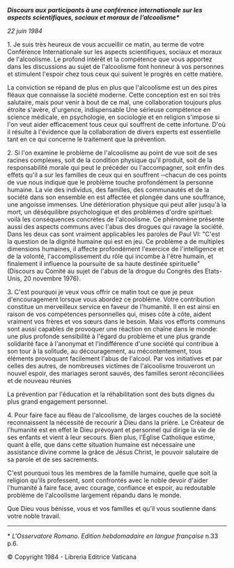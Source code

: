 ***Discours aux participants à une conférence internationale sur les aspects scientifiques, sociaux et moraux de l’alcoolisme\****

*22 juin 1984*

1\. Je suis très heureux de vous accueillir ce matin, au terme de votre Conférence Internationale sur les aspects scientifiques, sociaux et moraux de l'alcoolisme. Le profond intérêt et la compétence que vous apportez dans les discussions au sujet de l'alcoolisme font honneur à vos personnes et stimulent l'espoir chez tous ceux qui suivent le progrès en cette matière.

La conviction se répand de plus en plus que l'alcoolisme est un des pires fléaux que connaisse la société moderne. Cette conception est en soi très salutaire, mais pour venir à bout de ce mal, une collaboration toujours plus étroite s'avère, d'urgence, indispensable Une sérieuse compétence en science médicale, en psychologie, en sociologie et en religion s'impose si l'on veut aider efficacement tous ceux qui souffrent de cette infortune. D'où il résulte à l'évidence que la collaboration de divers experts est essentielle tant en ce qui concerne le traitement que la prévention.

2\. Si l'on examine le problème de l'alcoolisme au point de vue soit de ses racines complexes, soit de la condition physique qu'il produit, soit de la responsabilité morale qui peut le précéder ou l'accompagner, soit enfin des effets qu'il a sur les familles de ceux qui en souffrent ‑‑chacun de ces points de vue nous indique que le problème touche profondément la personne humaine. La vie des individus, des familles, des communautés et de la société dans son ensemble en est affectée et plongée dans une souffrance, une angoisse immenses. Une détérioration physique qui peut aller jusqu'à la mort, un déséquilibre psychologique et des problèmes d'ordre spirituel: voilà les conséquences concrètes de l'alcoolisme. Ce phénomène présente aussi des aspects communs avec l'abus des drogues qui ravage la société. Dans les deux cas sont vraiment applicables les paroles de Paul VI: "C'est la question de la dignité humaine qui est en jeu. Ce problème a de multiples dimensions humaines, il affecte profondément l'exercice de l'intelligence et de la volonté, l'accomplissement du rôle qui incombe à l'être humain, et finalement il influence la poursuite de sa haute destinée spirituelle" (Discours au Comité au sujet de l'abus de la drogue du Congrès des Etats-Unis, 20 novembre 1976).

3\. C'est pourquoi je veux vous offrir ce matin tout ce que je peux d'encouragement lorsque vous abordez ce problème. Votre contribution constitue un merveilleux service en faveur de l'humanité. Il en est ainsi en raison de vos compétences personnelles qui, mises côte à côte, aident vraiment vos frères et vos sœurs dans le besoin. Mais vos efforts communs sont aussi capables de provoquer une réaction en chaîne dans le monde: une plus profonde sensibilité à l'égard du problème et une plus grande solidarité face à l'anonymat et l'indifférence d'une société qui contribue à son tour à la solitude, au découragement, au mécontentement, tous éléments provoquant facilement l'abus de l'alcool. Par vos initiatives et par celles des autres, de nombreuses victimes de l'alcoolisme trouveront un nouvel espoir, des mariages seront sauvés, des familles seront réconciliées et de nouveau réunies

La prévention par l'éducation et la réhabilitation sont des buts dignes du plus grand engagement personnel.

4\. Pour faire face au fléau de l'alcoolisme, de larges couches de la société reconnaissent la nécessité de recourir à Dieu dans la prière. Le Créateur de l'humanité est en effet le Dieu prévoyant et personnel qui dirige la vie de ses enfants et vient à leur secours. Bien plus, l'Église Catholique estime, quant à elle, que dans cette situation humaine est nécessaire une assistance divine comme la grâce de Jésus Christ, le pouvoir salutaire de sa parole et de ses sacrements.

C'est pourquoi tous les membres de la famille humaine, quelle que soit la religion qu'ils professent, sont confrontés avec le noble devoir d'aider l'humanité à faire face, avec courage, confiance et espoir, au redoutable problème de l'alcoolisme largement répandu dans le monde.

Que Dieu vous bénisse, vous et vos familles et qu'il vous soutienne dans votre noble travail.

* * *

\* *L'Osservatore Romano. Edition hebdomadaire en langue française* n.33 p.6.

© Copyright 1984 - Libreria Editrice Vaticana